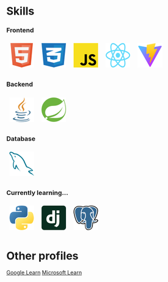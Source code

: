 # Skills

### Frontend
<div>
    <a href="https://devdocs.io/html/" style="text-decoration: none;">
        <img src="./assets/icons/html-logo.png" title="HTML icon" alt="HTML icon" style="width: 64px; height: 64px; margin: 8px;" />
    </a>
    <a href="https://devdocs.io/css/" style="text-decoration: none;">
        <img src="./assets/icons/css-logo.png" alt="CSS icon" style="width: 64px; height: 64px; margin: 8px;" />
    </a>
    <a href="https://devdocs.io/javascript/" style="text-decoration: none;">
        <img src="./assets/icons/js-logo.png" alt="JavaScript icon" style="width: 64px; height: 64px; margin: 8px;" />
    </a>
    <a href="https://react.dev/" style="text-decoration: none;">
        <img src="./assets/icons/react-icon.png" alt="React icon" style="width: 64px; height: 64px; margin: 8px;"/>
    </a>
    <a href="https://vite.dev/" style="text-decoration: none;">
        <img src="./assets/icons/vite-logo.png" alt="Vite icon" style="width: 64px; height: 64px; margin: 8px;" />
    </a>
</div>

### Backend
<div>
    <a href="https://docs.oracle.com/en/java/" style="text-decoration: none;">
        <img src="./assets/icons/java-logo.png" alt="Java icon" style="width: 64px; height: 64px; margin: 8px;" />
    </a>
    <a href="https://docs.spring.io/spring-framework/reference/index.html" style="text-decoration: none;">
        <img src="./assets/icons/spring-icon.png" alt="Spring icon" style="width: 64px; height: 64px; margin: 8px;" />
    </a>
</div>

### Database
<div>
    <a href="https://docs.oracle.com/en/java/" style="text-decoration: none;">
        <img src="./assets/icons/mySQL-logo.png" alt="MySQL icon" style="width: 64px; height: 64px; margin: 8px;" />
    </a>
</div>

### Currently learning...
<div>
    <a href="https://docs.oracle.com/en/java/" style="text-decoration: none;">
        <img src="./assets/icons/python-logo.png" alt="MySQL icon" style="width: 64px; height: 64px; margin: 8px;" />
    </a>
    <a href="https://docs.oracle.com/en/java/" style="text-decoration: none;">
        <img src="./assets/icons/django-icon.png" alt="MySQL icon" style="width: 64px; height: 64px; margin: 8px;" />
    </a>
    <a href="https://docs.oracle.com/en/java/" style="text-decoration: none;">
        <img src="./assets/icons/postgreSQL-logo.png" alt="MySQL icon" style="width: 64px; height: 64px; margin: 8px;" />
    </a>
</div>

# Other profiles

<a href="https://g.dev/antonio-j-cabrera">Google Learn</a>
<a href="https://learn.microsoft.com/es-es/users/antonio-j-cabrera/">Microsoft Learn</a>

